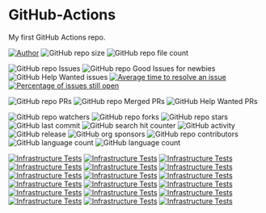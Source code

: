 # GitHub-Actions
My first GitHub Actions repo.

[![Author](https://img.shields.io/badge/author-MichaelHinrichs-blue.svg?style=flat&logo=github&logoColor=whitesmoke&label=Author)](https://github.com/MichaelHinrichs)
![GitHub repo size](https://img.shields.io/github/repo-size/MichaelHinrichs/GitHub-Actions?style=flat&logo=github&logoColor=whitesmoke&label=Repo%20Size)
![GitHub repo file count](https://img.shields.io/github/directory-file-count/MichaelHinrichs/GitHub-Actions)

![GitHub repo Issues](https://img.shields.io/github/issues/MichaelHinrichs/GitHub-Actions?style=flat&logo=github&logoColor=whitesmoke&label=Issues)
![GitHub repo Good Issues for newbies](https://img.shields.io/github/issues/MichaelHinrichs/GitHub-Actions/good%20first%20issue?style=flat&logo=github&logoColor=whitesmoke&label=Good%20First%20issues)
![GitHub Help Wanted issues](https://img.shields.io/github/issues/MichaelHinrichs/GitHub-Actions/help%20wanted?style=flat&logo=github&logoColor=whitesmoke&label=%22Help%20Wanted%22%20issues)
[![Average time to resolve an issue](http://isitmaintained.com/badge/resolution/MichaelHinrichs/GitHub-Actions.svg)](https://isitmaintained.com/project/MichaelHinrichs/GitHub-Actions)
[![Percentage of issues still open](http://isitmaintained.com/badge/open/MichaelHinrichs/GitHub-Actions.svg)](https://isitmaintained.com/project/MichaelHinrichs/GitHub-Actions)

![GitHub repo PRs](https://img.shields.io/github/issues-pr/MichaelHinrichs/GitHub-Actions?style=flat&logo=github&logoColor=whitesmoke&label=PRs)
![GitHub repo Merged PRs](https://img.shields.io/github/issues-search/MichaelHinrichs/GitHub-Actions?style=flat&logo=github&logoColor=whitesmoke&label=Merged%20PRs&query=is%3Amerged)
![GitHub Help Wanted PRs](https://img.shields.io/github/issues-pr/MichaelHinrichs/GitHub-Actions/help%20wanted?style=flat&logo=github&logoColor=whitesmoke&label=%22Help%20Wanted%22%20PRs)

![GitHub repo watchers](https://img.shields.io/github/watchers/MichaelHinrichs/GitHub-Actions?style=flat&logo=github&logoColor=whitesmoke&label=Watchers)
![GitHub repo forks](https://img.shields.io/github/forks/MichaelHinrichs/GitHub-Actions?logo=github&logoColor=whitesmoke&label=Forks)
![GitHub repo stars](https://img.shields.io/github/stars/MichaelHinrichs/GitHub-Actions?style=flat&logo=github&logoColor=whitesmoke&label=Stars)
![GitHub last commit](https://img.shields.io/github/last-commit/MichaelHinrichs/GitHub-Actions)
![GitHub search hit counter](https://img.shields.io/github/search/MichaelHinrichs/GitHub-Actions/GitHub%20Actions)
![GitHub activity](https://img.shields.io/github/commit-activity/m/MichaelHinrichs/GitHub-Actions)
![GitHub release](https://img.shields.io/github/v/release/MichaelHinrichs/GitHub-Actions)
![GitHub org sponsors](https://img.shields.io/github/sponsors/MichaelHinrichs?style=flat&logo=github&logoColor=whitesmoke&label=Sponsors&color=bf3989)
![GitHub repo contributors](https://img.shields.io/github/contributors-anon/MichaelHinrichs/GitHub-Actions?style=flat&logo=github&logoColor=whitesmoke&label=Contributors)
![GitHub language count](https://img.shields.io/github/languages/count/MichaelHinrichs/GitHub-Actions)
![GitHub language count](https://img.shields.io/github/languages/top/MichaelHinrichs/GitHub-Actions)

[![Infrastructure Tests](https://www.bridgecrew.cloud/badges/github/michaelhinrichs/github-actions/general)](https://www.bridgecrew.cloud/link/badge?vcs=github&fullRepo=MichaelHinrichs%2FGitHub-Actions&benchmark=INFRASTRUCTURE+SECURITY)
[![Infrastructure Tests](https://www.bridgecrew.cloud/badges/github/michaelhinrichs/github-actions/cis_aws)](https://www.bridgecrew.cloud/link/badge?vcs=github&fullRepo=MichaelHinrichs%2FGitHub-Actions&benchmark=CIS+AWS+V1.2)
[![Infrastructure Tests](https://www.bridgecrew.cloud/badges/github/michaelhinrichs/github-actions/cis_aws_13)](https://www.bridgecrew.cloud/link/badge?vcs=github&fullRepo=MichaelHinrichs%2FGitHub-Actions&benchmark=CIS+AWS+V1.3)
[![Infrastructure Tests](https://www.bridgecrew.cloud/badges/github/michaelhinrichs/github-actions/cis_azure)](https://www.bridgecrew.cloud/link/badge?vcs=github&fullRepo=MichaelHinrichs%2FGitHub-Actions&benchmark=CIS+AZURE+V1.1)
[![Infrastructure Tests](https://www.bridgecrew.cloud/badges/github/michaelhinrichs/github-actions/cis_azure_13)](https://www.bridgecrew.cloud/link/badge?vcs=github&fullRepo=MichaelHinrichs%2FGitHub-Actions&benchmark=CIS+AZURE+V1.3)
[![Infrastructure Tests](https://www.bridgecrew.cloud/badges/github/michaelhinrichs/github-actions/cis_docker_12)](https://www.bridgecrew.cloud/link/badge?vcs=github&fullRepo=MichaelHinrichs%2FGitHub-Actions&benchmark=CIS+DOCKER+V1.2)
[![Infrastructure Tests](https://www.bridgecrew.cloud/badges/github/michaelhinrichs/github-actions/cis_eks_11)](https://www.bridgecrew.cloud/link/badge?vcs=github&fullRepo=MichaelHinrichs%2FGitHub-Actions&benchmark=CIS+EKS+V1.1)
[![Infrastructure Tests](https://www.bridgecrew.cloud/badges/github/michaelhinrichs/github-actions/cis_gcp)](https://www.bridgecrew.cloud/link/badge?vcs=github&fullRepo=MichaelHinrichs%2FGitHub-Actions&benchmark=CIS+GCP+V1.1)
[![Infrastructure Tests](https://www.bridgecrew.cloud/badges/github/michaelhinrichs/github-actions/cis_gke_11)](https://www.bridgecrew.cloud/link/badge?vcs=github&fullRepo=MichaelHinrichs%2FGitHub-Actions&benchmark=CIS+GKE+V1.1)
[![Infrastructure Tests](https://www.bridgecrew.cloud/badges/github/michaelhinrichs/github-actions/cis_kubernetes)](https://www.bridgecrew.cloud/link/badge?vcs=github&fullRepo=MichaelHinrichs%2FGitHub-Actions&benchmark=CIS+KUBERNETES+V1.5)
[![Infrastructure Tests](https://www.bridgecrew.cloud/badges/github/michaelhinrichs/github-actions/cis_kubernetes_16)](https://www.bridgecrew.cloud/link/badge?vcs=github&fullRepo=MichaelHinrichs%2FGitHub-Actions&benchmark=CIS+KUBERNETES+V1.6)
[![Infrastructure Tests](https://www.bridgecrew.cloud/badges/github/michaelhinrichs/github-actions/fedramp_moderate)](https://www.bridgecrew.cloud/link/badge?vcs=github&fullRepo=MichaelHinrichs%2FGitHub-Actions&benchmark=FEDRAMP+%28MODERATE%29)
[![Infrastructure Tests](https://www.bridgecrew.cloud/badges/github/michaelhinrichs/github-actions/hipaa)](https://www.bridgecrew.cloud/link/badge?vcs=github&fullRepo=MichaelHinrichs%2FGitHub-Actions&benchmark=HIPAA)
[![Infrastructure Tests](https://www.bridgecrew.cloud/badges/github/michaelhinrichs/github-actions/iso)](https://www.bridgecrew.cloud/link/badge?vcs=github&fullRepo=MichaelHinrichs%2FGitHub-Actions&benchmark=ISO27001)
[![Infrastructure Tests](https://www.bridgecrew.cloud/badges/github/michaelhinrichs/github-actions/nist)](https://www.bridgecrew.cloud/link/badge?vcs=github&fullRepo=MichaelHinrichs%2FGitHub-Actions&benchmark=NIST-800-53)
[![Infrastructure Tests](https://www.bridgecrew.cloud/badges/github/michaelhinrichs/github-actions/pci)](https://www.bridgecrew.cloud/link/badge?vcs=github&fullRepo=MichaelHinrichs%2FGitHub-Actions&benchmark=PCI-DSS+V3.2)
[![Infrastructure Tests](https://www.bridgecrew.cloud/badges/github/michaelhinrichs/github-actions/pci_dss_v321)](https://www.bridgecrew.cloud/link/badge?vcs=github&fullRepo=MichaelHinrichs%2FGitHub-Actions&benchmark=PCI-DSS+V3.2.1)
[![Infrastructure Tests](https://www.bridgecrew.cloud/badges/github/michaelhinrichs/github-actions/soc2)](https://www.bridgecrew.cloud/link/badge?vcs=github&fullRepo=MichaelHinrichs%2FGitHub-Actions&benchmark=SOC2)
